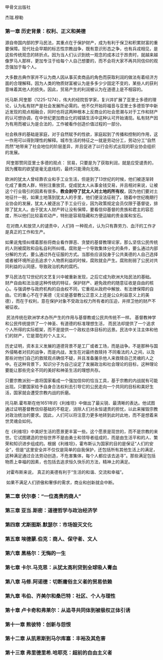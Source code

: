 甲骨文出版社

杰瑞.穆勒



### 第一章	历史背景：权利、正义和美德

​		源自帝国内部的罗马民法，其重点在于保护财产，成为有利于保卫和积累财富的重要保障。现代社会早期的标志性宗教战争，既有意识形态之争，也有兵戎相见，是这些传统观念的转折点。因为当人们认识到统一观念的成本过于昂贵时，就越来越像罗马人那样，更加专注于给每个人自己想要的，而不会将大家不再共同信仰的观念强加于每个人。

​		大多数古典作家并不认为商人因从事买卖商品的角色而获取利润的做法有着经济方面的合理解释。因为人类的物质财富被认为是多多少少固定不变的，某些人的获利意味着其他人的损失。因此，贸易产生的利润被认为在道德上是不相容的。

​		托马斯.阿奎那（1225-1274），伟大的经院哲学家，复兴并扩展了亚里士多德的理论，认为私有财产是社会发展所必需的。他不仅开始将福音与亚里士多德哲学中新近发现的观点相融合，同时也将这两种根本上反商业的社会思潮与对于工作和财产的认可想协调，在中世纪更加商业化的城镇生活中这种认可开始涌现。私有财产因为有用而被认为是合法的，工作被看作创造价值过程的一部分。

​		社会秩序的基础是家庭，对于自然赋予的性欲，家庭起到了传播和控制的作用，这一作用可以得到理性的解释。城市生活的特征之一就是劳动分工，劳动分工“自然而然”地带来了社会地位的阶层差异，并且促进了以行会形式出现的职业协会组织的发展。

​		阿奎那赞同亚里士多德的观点： 贸易，只要是为了获取利润，就是应受谴责的，因为攫取的欲望是毫无底线的，最终只能滑向无限。

​		欧洲的犹太人曾经靠农业和手工业生活，但是到了13世纪的时候，他们被逐渐转化成了重商人群，特别注重放贷。促成犹太人从事金钱交易，并且相对来说，让被这个行业吸引的因素有很多。**教会剥夺了犹太人对土地的所有权**，因为他们要对土地征什一税，如果土地落到犹太人的手里，他们便没法征税了。随着中世纪晚期行业协会的发展，犹太人被逐出了手工业行业，因为政策规定会员仅限于基督徒，排除了犹太人。由于犹太人财产转让没有保障，要看信仰基督的贵族和君主的容忍度，所以他们比较喜欢动产，特别是容易隐藏和方便运输的贵金属和宝石。

​		在对商人和放贷人的谴责中，人们持 一种观点，认为只有靠劳力、血汗的工作才是真正的工作和生产。

​		如果说鬼怪纠缠着那些将商业看作罪恶、贪婪的基督教理论家，那么坚信公民传统的人则被腐败和自私自利所纠缠。腐败是一个导致集体分化的条件，要么通过内部分解的方式，要么通过外在征服的方式。当那些应该投身于公共美德的人自己选择或者被环境所迫去追求个人物质利益的时候，腐败就会产生。腐败削弱了公民对共同利益的认同感，导致政治机构的腐朽。

​		罗马民法在12世纪的文艺复兴中被重新发现，之后它成为欧洲大陆民法的基础。财产自由和法治是这种传统的特征，保护财产、避免政府的随意征收是自由的核心。与强调参与政府机构的自由权不同，它重视从政府中解放、有法律保障的自由。它的重心不在于美德（无论是基督教公正意义上还是公众利益意义上的美德），而在于权利，意在保护对象不受政治权力所有者的压迫，并捍卫他的财产不被征收。

​		民法传统在欧洲学术办所产生的作用与基督教或公民共传统不一样。  基督教神学和公民传统提供了一个神圣、有道德的标准理想生活， 而民法却提供了一个追求个人所得的实际框架，而不是提供一个政权总体目标的远景。民法中关注主体和他们的财产，它是潜在的个人主义。

​		历史证明，资本主义发展的道德背景不是工厂或者工场，而是战争。不是那种与国外侵略者对抗的战争，而是内战，发生在对最终救赎持 不同看法的人之间，以及那些对他们自己的救赎观点确信不疑，并且准备屠杀他人来救赎自己灵魂的人之中。在这种背景下，知识分子为自己设定了发展政治和社会理论的目标，这种理论要能让那些完全不同的美好和神圣生活的理想共存。

​		只要宗教派别一直将国家看成一个强加信仰的恰当工具，基于宗教的内战就有可能出现。只要国家给予自身合法权利去引导它的公民走向一个共同的目标和美好生活，国家就会遭受宗教内战的折磨。

​		托马斯.霍布斯在他1651年的《利维坦》中做出了最尖锐、最清晰的表达。他试图通过证明基督教信仰基础的不稳定，消除人们对永恒谴责的担忧，以此来摧毁宗教对政治统治的要求。因此，人们可以将注意力更多地转到此时此地，而不是想着来世灵魂会如何。

​		在《利维坦》中美好生活的愿景更丰富一些。这个愿景是现世的，而不是宗教的来世。它试图建造的世俗世界不是由勇士和领导者组成的，而是由生活平和的人、繁荣和知识进步组成的。根据《利维坦》，霍布斯认为国家的目的是保证“人们的安全”，但是“这里安全并不仅仅是简单的自我保护，还包括所有其他生活上的满足，这种满足通过合法劳动创造，不危害集体，每个人都应该去追寻”。那些满足包括物质上幸福的因素，也包括去追求恒久快乐的方法，精神上的满足。

​		对霍布斯来说， 真正的美德有利于“生活的和谐、交流和幸福”。

​		如果不满足人们骄傲和奢侈的需求，商业和创新就会中断。



### 第二章	伏尔泰：“一位高贵的商人”



### 第三章	亚当.斯密：道德哲学与政治经济学



### 第四章	尤斯图斯.默瑟尔：市场毁灭文化



### 第五章	埃德蒙.伯克：商人、保守者、文人



### 第六章	黑格尔：无悔的一生



### 第七章	卡尔.马克思：从犹太高利贷到全球吸人膏血



### 第八章	马修.阿诺德：切断庸俗主义者的贸易依赖



### 第九章	韦伯、齐美尔和桑巴特：社区、个人与理性



### 第十章	卢卡奇和弗莱尔：从追寻共同体到被极权正体引诱



### 第十一章	熊彼特：创新与怨恨



### 第十二章	从凯恩斯到马尔库塞：丰裕及其危害



### 第十三章	弗里德里希.哈耶克：超前的自由主义者

